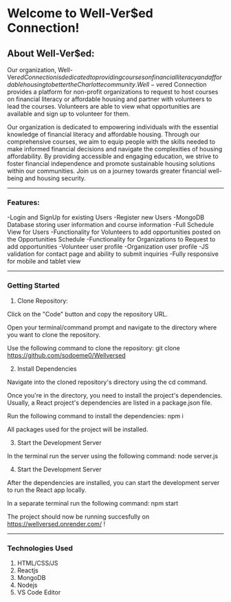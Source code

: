 # Welcome to Well-Ver$ed Connection!


## About Well-Ver$ed:

 Our organization, Well-Ver$ed Connection is dedicated to providing courses on financial literacy and affordable housing to better the Charlotte community. Well-ver$ed Connection provides a platform for non-profit organizations to request to host courses on financial literacy or affordable housing and partner with volunteers to lead the courses. Volunteers are able to view what opportunities are available and sign up to volunteer for them.

 Our organization is dedicated to empowering individuals with the essential knowledge of financial literacy and affordable housing. Through our comprehensive courses, we aim to equip people with the skills needed to make informed financial decisions and navigate the complexities of housing affordability. By providing accessible and engaging education, we strive to foster financial independence and promote sustainable housing solutions within our communities. Join us on a journey towards greater financial well-being and housing security.

--------------------------------
### Features:

-Login and SignUp for existing Users
-Register new Users
-MongoDB Database storing user information and course information
-Full Schedule View for Users
-Functionality for Volunteers to add opportunities posted on the Opportunities Schedule
-Functionality for Organizations to Request to add opportunities
-Volunteer user profile
-Organization user profile
-JS validation for contact page and ability to submit inquiries
-Fully responsive for mobile and tablet view



---------------------------------

### Getting Started

1. Clone Repository: 

Click on the "Code" button and copy the repository URL.

Open your terminal/command prompt and navigate to the directory where you want to clone the repository.

Use the following command to clone the repository: git clone https://github.com/sodoeme0/Wellversed

2. Install Dependencies

Navigate into the cloned repository's directory using the cd command.

Once you're in the directory, you need to install the project's dependencies. Usually, a React project's dependencies are listed in a package.json file.

Run the following command to install the dependencies: npm i 

All packages used for the project will be installed.

3. Start the Development Server

In the terminal run the server using the following command: node server.js

4. Start the Development Server

After the dependencies are installed, you can start the development server to run the React app locally.

In a separate terminal run the following command: npm start

The project should now be running succesfully on https://wellversed.onrender.com/ !


---------------------------------

### Technologies Used

1. HTML/CSS/JS
2. Reactjs
3. MongoDB
4. Nodejs
5. VS Code Editor

